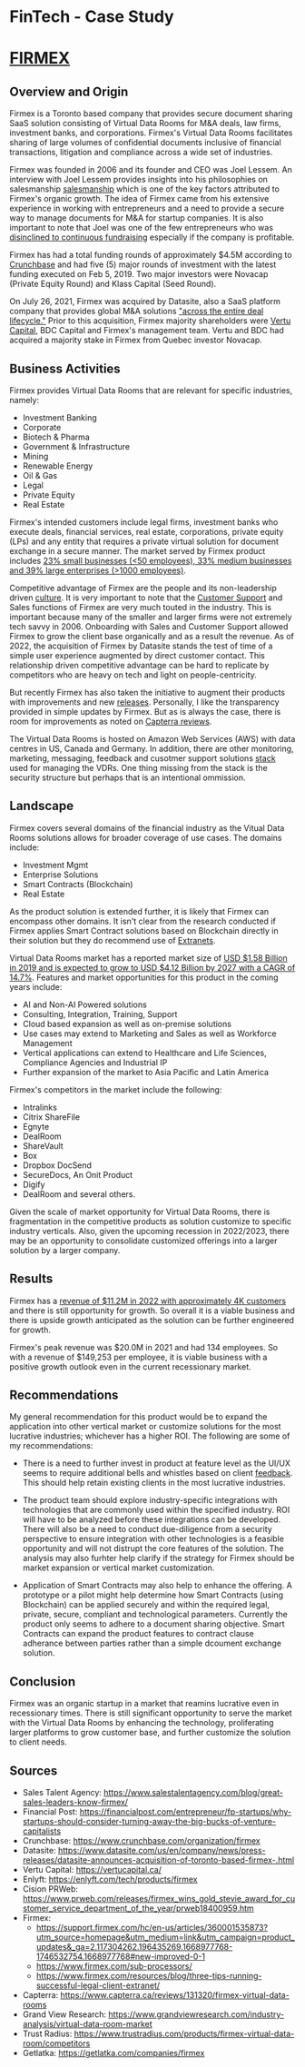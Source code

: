 # FinTech - Case Study

# [FIRMEX](https://www.firmex.com/)

## Overview and Origin

Firmex is a Toronto based company that provides secure document sharing SaaS solution consisting of Virtual Data Rooms for M&A deals, law firms, investment banks, and corporations. Firmex's Virtual Data Rooms facilitates sharing of large volumes of confidential documents inclusive of financial transactions, litigation and compliance across a wide set of industries.

Firmex was founded in 2006 and its founder and CEO was Joel Lessem. An interview with Joel Lessem provides insights into his philosophies on salesmanship [salesmanship](https://www.salestalentagency.com/blog/great-sales-leaders-know-firmex/) which is one of the key factors attributed to Firmex's organic growth. The idea of Firmex came from his extensive experience in working with entrepreneurs and a need to provide a secure way to manage documents for M&A for startup companies. It is also important to note that Joel was one of the few entrepreneurs who was  [disinclined to continuous fundraising](https://financialpost.com/entrepreneur/fp-startups/why-startups-should-consider-turning-away-the-big-bucks-of-venture-capitalists) especially if the company is profitable.

Firmex has had a total funding rounds of approximately $4.5M according to  [Crunchbase](https://www.crunchbase.com/organization/firmex) and had five (5) major rounds of investment with the latest funding executed on Feb 5, 2019. Two major investors were Novacap (Private Equity Round) and Klass Capital (Seed Round).

On July 26, 2021, Firmex was acquired by Datasite, also a SaaS platform company that provides global M&A solutions ["across the entire deal lifecycle."](https://www.datasite.com/us/en/company/news/press-releases/datasite-announces-acquisition-of-toronto-based-firmex-.html) Prior to this acquisition, Firmex majority shareholders were 
[Vertu Capital](https://vertucapital.ca/), BDC Capital and Firmex's management team. Vertu and BDC had acquired a majority stake in Firmex from Quebec investor Novacap.

## Business Activities

Firmex provides Virtual Data Rooms that are relevant for specific industries, namely:

- Investment Banking
- Corporate
- Biotech & Pharma
- Government & Infrastructure
- Mining
- Renewable Energy
- Oil & Gas
- Legal
- Private Equity
- Real Estate

Firmex's intended customers include legal firms, investment banks who execute deals, financial services, real estate, corporations, private equity (LPs) and any entity that requires a private virtual solution for document exchange in a secure manner. The market served by Firmex product includes [23% small businesses (<50 employees), 33% medium businesses and 39% large enterprises (>1000 employees)](https://enlyft.com/tech/products/firmex).

Competitive advantage of Firmex are the people and its non-leadership driven [culture](https://www.prweb.com/releases/firmex_wins_gold_stevie_award_for_customer_service_department_of_the_year/prweb18400959.htm). It is very important to note that the [Customer Support](https://www.firmex.com/support/) and Sales functions of Firmex are very much touted in the industry.  This is important because many of the smaller and larger firms were not extremely tech savvy in 2006. Onboarding with Sales and Customer Support allowed Firmex to grow the client base organically and as a result the revenue.  As of 2022, the acquisition of Firmex by Datasite stands the test of time of a simple user experience augmented by direct customer contact.  This relationship driven competitive advantage can be hard to replicate by competitors who are heavy on tech and light on people-centricity. 

But recently Firmex has also taken the initiative to augment their products with improvements and new [releases](https://support.firmex.com/hc/en-us/articles/360001535873?utm_source%3Dhomepage%26utm_medium%3Dlink%26utm_campaign%3Dproduct_updates%26_ga%3D2.117304262.196435269.1668977768-1746532754.1668977768#new-improved-0-1). Personally, I like the transparency provided in simple updates by Firmex. But as is always the case, there is room for improvements as noted on [Capterra reviews](https://www.capterra.ca/reviews/131320/firmex-virtual-data-rooms).

The Virtual Data Rooms is hosted on Amazon Web Services (AWS) with data centres in US, Canada and Germany. In addition, there are other monitoring, marketing, messaging, feedback and cusotmer support solutions [stack](https://www.firmex.com/sub-processors/) used for managing the VDRs.  One thing missing from the stack is the security structure but perhaps that is an intentional ommission. 

## Landscape

Firmex covers several domains of the financial industry as the Vitual Data Rooms solutions allows for broader coverage of use cases.  The domains include:

- Investment Mgmt
- Enterprise Solutions
- Smart Contracts (Blockchain)
- Real Estate

As the product solution is extended further, it is likely that Firmex can encompass other domains.  It isn't clear from the research conducted if Firmex applies Smart Contract solutions based on Blockchain directly in their solution but they do recommend use of [Extranets](https://www.firmex.com/resources/blog/three-tips-running-successful-legal-client-extranet/).

Virtual Data Rooms market has a reported market size of [USD $1.58 Billion in 2019 and is expected to grow to USD $4.12 Billion by 2027 with a CAGR of 14.7%](https://www.grandviewresearch.com/industry-analysis/virtual-data-room-market). Features and market opportunities for this product in the coming years include:
- AI and Non-AI Powered solutions
- Consulting, Integration, Training, Support
- Cloud based expansion as well as on-premise solutions
- Use cases may extend to Marketing and Sales as well as Workforce Management
- Vertical applications can extend to Healthcare and Life Sciences, Compliance Agencies and Industrial IP
- Further expansion of the market to Asia Pacific and Latin America

Firmex's competitors in the market include the following:
- Intralinks
- Citrix ShareFile
- Egnyte
- DealRoom
- ShareVault
- Box
- Dropbox DocSend
- SecureDocs, An Onit Product
- Digify
- DealRoom
and several others.

Given the scale of market opportunity for Virtual Data Rooms, there is fragmentation in the competitive products as solution customize to specific industry verticals.  Also, given the upcoming recession in 2022/2023, there may be an opportunity to consolidate customized offerings into a larger solution by a larger company.

## Results

Firmex has a [revenue of $11.2M in 2022 with approximately 4K customers](https://getlatka.com/companies/firmex) and there is still opportunity for growth.  So overall it is a viable business and there is upside growth anticipated as the solution can be further engineered for growth.

Firmex's peak revenue was $20.0M in 2021 and had 134 employees. So with a revenue of $149,253 per employee, it is viable business with a positive growth outlook even in the current recessionary market.


## Recommendations

My general recommendation for this product would be to expand the application into other vertical market or customize solutions for the most lucrative industries; whichever has a higher ROI. The following are some of my recommendations:

- There is a need to further invest in product at feature level as the UI/UX seems to require additional bells and whistles based on client [feedback](https://www.capterra.ca/reviews/131320/firmex-virtual-data-rooms).  This should help retain existing clients in the most lucrative industries. 

- The product team should explore industry-specific integrations with technologies that are commonly used within the specified industry.  ROI will have to be analyzed before these integrations can be developed.  There will also be a need to conduct due-diligence from a security perspective to ensure integration with other technologies is a feasible opportunity and will not distrupt the core features of the solution.  The analysis may also furhter help clarify if the strategy for Firmex should be market expansion or vertical market customization.

- Application of Smart Contracts may also help to enhance the offering. A prototype or a pilot might help determine how Smart Contracts (using Blockchain) can be applied securely and within the required legal, private, secure, compliant and technological parameters. Currently the product only seems to adhere to a document sharing objective.  Smart Contracts can expand the product features to contract clause adherance between parties rather than a simple dcoument exchange solution.

## Conclusion

Firmex was an organic startup in a market that reamins lucrative even in recessionary times. There is still significant opportunity to serve the market with the Virtual Data Rooms by enhancing the technology, proliferating larger platforms to grow customer base, and further customize the solution to client needs.

## Sources

- Sales Talent Agency:  https://www.salestalentagency.com/blog/great-sales-leaders-know-firmex/
- Financial Post:  https://financialpost.com/entrepreneur/fp-startups/why-startups-should-consider-turning-away-the-big-bucks-of-venture-capitalists
- Crunchbase:  https://www.crunchbase.com/organization/firmex
- Datasite: https://www.datasite.com/us/en/company/news/press-releases/datasite-announces-acquisition-of-toronto-based-firmex-.html
- Vertu Capital: https://vertucapital.ca/
- Enlyft:  https://enlyft.com/tech/products/firmex
- Cision PRWeb: https://www.prweb.com/releases/firmex_wins_gold_stevie_award_for_customer_service_department_of_the_year/prweb18400959.htm
- Firmex:  
    - https://support.firmex.com/hc/en-us/articles/360001535873?utm_source=homepage&utm_medium=link&utm_campaign=product_updates&_ga=2.117304262.196435269.1668977768-1746532754.1668977768#new-improved-0-1
    - https://www.firmex.com/sub-processors/
    - https://www.firmex.com/resources/blog/three-tips-running-successful-legal-client-extranet/
- Capterra: https://www.capterra.ca/reviews/131320/firmex-virtual-data-rooms
- Grand View Research: https://www.grandviewresearch.com/industry-analysis/virtual-data-room-market
- Trust Radius:  https://www.trustradius.com/products/firmex-virtual-data-room/competitors
- Getlatka: https://getlatka.com/companies/firmex
